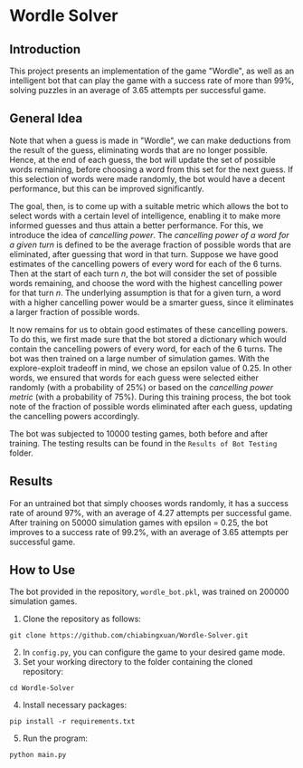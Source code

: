 # Wordle Solver
## Introduction
This project presents an implementation of the game "Wordle", as well as an intelligent bot that can play the game with a success rate of more than 99%, solving puzzles in an average of 3.65 attempts per successful game.

## General Idea
Note that when a guess is made in "Wordle", we can make deductions from the result of the guess, eliminating words that are no longer possible. Hence, at the end of each guess, the bot will update the set of possible words remaining, before choosing a word from this set for the next guess. If this selection of words were made randomly, the bot would have a decent performance, but this can be improved significantly.

The goal, then, is to come up with a suitable metric which allows the bot to select words with a certain level of intelligence, enabling it to make more informed guesses and thus attain a better performance. For this, we introduce the idea of *cancelling power*. The *cancelling power of a word for a given turn* is defined to be the average fraction of possible words that are eliminated, after guessing that word in that turn. Suppose we have good estimates of the cancelling powers of every word for each of the 6 turns. Then at the start of each turn *n*, the bot will consider the set of possible words remaining, and choose the word with the highest cancelling power for that turn *n*. The underlying assumption is that for a given turn, a word with a higher cancelling power would be a smarter guess, since it eliminates a larger fraction of possible words.

It now remains for us to obtain good estimates of these cancelling powers. To do this, we first made sure that the bot stored a dictionary which would contain the cancelling powers of every word, for each of the 6 turns. The bot was then trained on a large number of simulation games. With the explore-exploit tradeoff in mind, we chose an epsilon value of 0.25. In other words, we ensured that words for each guess were selected either randomly (with a probability of 25%) or based on the *cancelling power metric* (with a probability of 75%). During this training process, the bot took note of the fraction of possible words eliminated after each guess, updating the cancelling powers accordingly.

The bot was subjected to 10000 testing games, both before and after training. The testing results can be found in the `Results of Bot Testing` folder.

## Results
For an untrained bot that simply chooses words randomly, it has a success rate of around 97%, with an average of 4.27 attempts per successful game. After training on 50000 simulation games with epsilon = 0.25, the bot improves to a success rate of 99.2%, with an average of 3.65 attempts per successful game.

## How to Use
The bot provided in the repository, `wordle_bot.pkl`, was trained on 200000 simulation games.

1. Clone the repository as follows:
```
git clone https://github.com/chiabingxuan/Wordle-Solver.git
```
2. In `config.py`, you can configure the game to your desired game mode.
3. Set your working directory to the folder containing the cloned repository:
```
cd Wordle-Solver
```
4. Install necessary packages:
```
pip install -r requirements.txt
```  
5. Run the program:
```
python main.py
```
